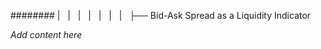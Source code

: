 ######## |   |   |   |   |   |   |   ├── Bid-Ask Spread as a Liquidity Indicator

*Add content here*